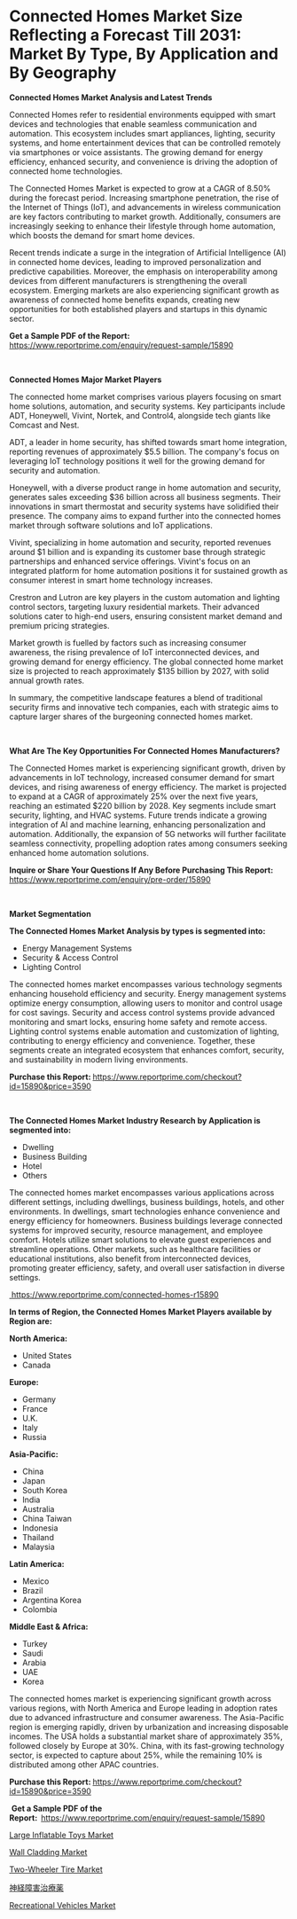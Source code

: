 <p><h1>Connected Homes Market Size Reflecting a Forecast Till 2031: Market By Type, By Application and By Geography</h1></p><p><strong>Connected Homes Market Analysis and Latest Trends</strong></p>
<p><p>Connected Homes refer to residential environments equipped with smart devices and technologies that enable seamless communication and automation. This ecosystem includes smart appliances, lighting, security systems, and home entertainment devices that can be controlled remotely via smartphones or voice assistants. The growing demand for energy efficiency, enhanced security, and convenience is driving the adoption of connected home technologies.</p><p>The Connected Homes Market is expected to grow at a CAGR of 8.50% during the forecast period. Increasing smartphone penetration, the rise of the Internet of Things (IoT), and advancements in wireless communication are key factors contributing to market growth. Additionally, consumers are increasingly seeking to enhance their lifestyle through home automation, which boosts the demand for smart home devices.</p><p>Recent trends indicate a surge in the integration of Artificial Intelligence (AI) in connected home devices, leading to improved personalization and predictive capabilities. Moreover, the emphasis on interoperability among devices from different manufacturers is strengthening the overall ecosystem. Emerging markets are also experiencing significant growth as awareness of connected home benefits expands, creating new opportunities for both established players and startups in this dynamic sector.</p></p>
<p><strong>Get a Sample PDF of the Report:&nbsp;</strong> <a href="https://www.reportprime.com/enquiry/request-sample/15890">https://www.reportprime.com/enquiry/request-sample/15890</a></p>
<p>&nbsp;</p>
<p><strong>Connected Homes Major Market Players</strong></p>
<p><p>The connected home market comprises various players focusing on smart home solutions, automation, and security systems. Key participants include ADT, Honeywell, Vivint, Nortek, and Control4, alongside tech giants like Comcast and Nest. </p><p>ADT, a leader in home security, has shifted towards smart home integration, reporting revenues of approximately $5.5 billion. The company's focus on leveraging IoT technology positions it well for the growing demand for security and automation.</p><p>Honeywell, with a diverse product range in home automation and security, generates sales exceeding $36 billion across all business segments. Their innovations in smart thermostat and security systems have solidified their presence. The company aims to expand further into the connected homes market through software solutions and IoT applications.</p><p>Vivint, specializing in home automation and security, reported revenues around $1 billion and is expanding its customer base through strategic partnerships and enhanced service offerings. Vivint's focus on an integrated platform for home automation positions it for sustained growth as consumer interest in smart home technology increases.</p><p>Crestron and Lutron are key players in the custom automation and lighting control sectors, targeting luxury residential markets. Their advanced solutions cater to high-end users, ensuring consistent market demand and premium pricing strategies. </p><p>Market growth is fuelled by factors such as increasing consumer awareness, the rising prevalence of IoT interconnected devices, and growing demand for energy efficiency. The global connected home market size is projected to reach approximately $135 billion by 2027, with solid annual growth rates.</p><p>In summary, the competitive landscape features a blend of traditional security firms and innovative tech companies, each with strategic aims to capture larger shares of the burgeoning connected homes market.</p></p>
<p>&nbsp;</p>
<p><strong>What Are The Key Opportunities For Connected Homes Manufacturers?</strong></p>
<p><p>The Connected Homes market is experiencing significant growth, driven by advancements in IoT technology, increased consumer demand for smart devices, and rising awareness of energy efficiency. The market is projected to expand at a CAGR of approximately 25% over the next five years, reaching an estimated $220 billion by 2028. Key segments include smart security, lighting, and HVAC systems. Future trends indicate a growing integration of AI and machine learning, enhancing personalization and automation. Additionally, the expansion of 5G networks will further facilitate seamless connectivity, propelling adoption rates among consumers seeking enhanced home automation solutions.</p></p>
<p><strong>Inquire or Share Your Questions If Any Before Purchasing This Report:</strong> <a href="https://www.reportprime.com/enquiry/pre-order/15890">https://www.reportprime.com/enquiry/pre-order/15890</a></p>
<p>&nbsp;</p>
<p><strong>Market Segmentation</strong></p>
<p><strong>The Connected Homes Market Analysis by types is segmented into:</strong></p>
<p><ul><li>Energy Management Systems</li><li>Security & Access Control</li><li>Lighting Control</li></ul></p>
<p><p>The connected homes market encompasses various technology segments enhancing household efficiency and security. Energy management systems optimize energy consumption, allowing users to monitor and control usage for cost savings. Security and access control systems provide advanced monitoring and smart locks, ensuring home safety and remote access. Lighting control systems enable automation and customization of lighting, contributing to energy efficiency and convenience. Together, these segments create an integrated ecosystem that enhances comfort, security, and sustainability in modern living environments.</p></p>
<p><strong>Purchase this Report:&nbsp;</strong><a href="https://www.reportprime.com/checkout?id=15890&price=3590">https://www.reportprime.com/checkout?id=15890&price=3590</a></p>
<p>&nbsp;</p>
<p><strong>The Connected Homes Market Industry Research by Application is segmented into:</strong></p>
<p><ul><li>Dwelling</li><li>Business Building</li><li>Hotel</li><li>Others</li></ul></p>
<p><p>The connected homes market encompasses various applications across different settings, including dwellings, business buildings, hotels, and other environments. In dwellings, smart technologies enhance convenience and energy efficiency for homeowners. Business buildings leverage connected systems for improved security, resource management, and employee comfort. Hotels utilize smart solutions to elevate guest experiences and streamline operations. Other markets, such as healthcare facilities or educational institutions, also benefit from interconnected devices, promoting greater efficiency, safety, and overall user satisfaction in diverse settings.</p></p>
<p><a href="https://www.reportprime.com/connected-homes-r15890">&nbsp;https://www.reportprime.com/connected-homes-r15890</a></p>
<p><strong>In terms of Region, the Connected Homes Market Players available by Region are:</strong></p>
<p>
    <p> <strong> North America: </strong>
        <ul>
            <li>United States</li>
            <li>Canada</li>
        </ul>
        </p> 
    <p> <strong> Europe: </strong>
        <ul>
            <li>Germany</li>
            <li>France</li>
            <li>U.K.</li>
            <li>Italy</li>
            <li>Russia</li>
        </ul>
        </p> 
    <p> <strong> Asia-Pacific: </strong>
        <ul>
            <li>China</li>
            <li>Japan</li>
            <li>South Korea</li>
            <li>India</li>
            <li>Australia</li>
            <li>China Taiwan</li>
            <li>Indonesia</li>
            <li>Thailand</li>
            <li>Malaysia</li>
        </ul>
        </p> 
    <p> <strong> Latin America: </strong>
        <ul>
            <li>Mexico</li>
            <li>Brazil</li>
            <li>Argentina Korea</li>
            <li>Colombia</li>
        </ul>
        </p> 
    <p> <strong> Middle East & Africa: </strong>
        <ul>
            <li>Turkey</li>
            <li>Saudi</li>
            <li>Arabia</li>
            <li>UAE</li>
            <li>Korea</li>
        </ul>
    </p>
    </p>
<p><p>The connected homes market is experiencing significant growth across various regions, with North America and Europe leading in adoption rates due to advanced infrastructure and consumer awareness. The Asia-Pacific region is emerging rapidly, driven by urbanization and increasing disposable incomes. The USA holds a substantial market share of approximately 35%, followed closely by Europe at 30%. China, with its fast-growing technology sector, is expected to capture about 25%, while the remaining 10% is distributed among other APAC countries.</p></p>
<p><strong>Purchase this Report: </strong><a href="https://www.reportprime.com/checkout?id=15890&price=3590">https://www.reportprime.com/checkout?id=15890&price=3590</a></p>
<p>&nbsp;<strong>Get a Sample PDF of the Report:&nbsp;&nbsp;</strong><a href="https://www.reportprime.com/enquiry/request-sample/15890">https://www.reportprime.com/enquiry/request-sample/15890</a></p>
<p><strong></strong></p>
<p><p><a href="https://www.linkedin.com/pulse/unlocking-growth-potential-market-strategic-analysis-large-okzle?trackingId=2vFCm4umSHustSP4tsGYCg%3D%3D">Large Inflatable Toys Market</a></p><p><a href="https://medium.com/@kellygordon08/the-wall-cladding-market-prioritizes-cost-control-and-efficiency-enhancement-4a4a308b188a">Wall Cladding Market</a></p><p><a href="https://issuu.com/reportprime-2/docs/two-wheeler-tire-market-size-2030.p_8bd5a6e3e07b22">Two-Wheeler Tire Market</a></p><p><a href="https://medium.com/@deonboer2023/neurologic-disorder-treatment-drug-0aae18606a19">神経障害治療薬</a></p><p><a href="https://issuu.com/reportprime-2/docs/recreational-vehicles-market-size-2_5e6a9a593053ba">Recreational Vehicles Market</a></p></p>